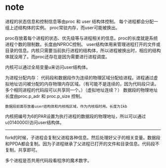 note
====

进程的状态信息和控制信息等由proc 和 user 结构体控制。
每个进程都会分配一组上述结构体的实例。
proc常驻内存，而user可能被换出。

proc存放着每个进程的状态、优先级等与进程相关的信息。proc的长度就是系统进程个数的限制数。长度由NPROC控制。
user结构体用来管理进程打开的文件或目录的信息。内核只需要当前执行进程的结构体，所以进程被换出时，相应的结构体就没用了。而proc还存在是因为需要进行进程调度。

内核可以通过全局变量u来访问user结构体。

为进程分配内存：
    代码段和数据段作为连续的物理区域分配给进程。进程通过虚拟地址访问被分配的内存物理内存区域。（有可能不是连续的，因为代码段只读。多个相同进程的代码段可以共享同一个。）（虚拟地址连续？）
    数据段的物理地址长度由proc.p_adr 和 proc.p_size 控制。

    数据段前面存放着user结构体和内核栈区域，作为内核临时用。长度为1kb

内核把编号为6的PAR设置为执行进程的数据段的物理地址，所以可以通过u(0140000)访问user结构体。


------


fork的时候，子进程会复制父进程各种信息。然后处理好父子的相关变量。数据段和PPDA都会复制。因为子进程继承了父进程已打开的文件和目录信息。代码段不复制，共享即可。

多个进程是否共用代码段看程序的魔术数字。




